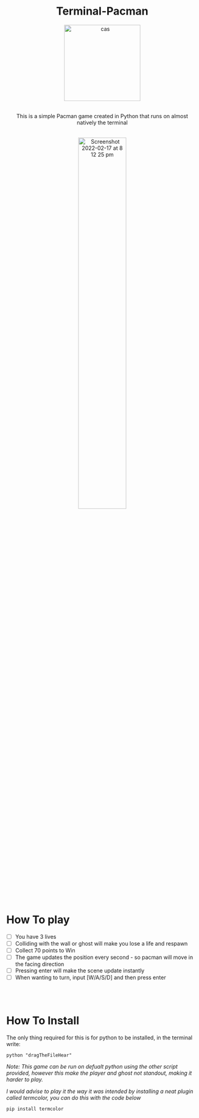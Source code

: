 <h1 align="center">Terminal-Pacman</h1>

<div align="center">
  <a href="https://github.com/MartinGurasvili/Calculator">
    <img width="200" height="200" alt="cas" src="https://user-images.githubusercontent.com/76784461/155037020-15e1a5d9-5a13-4938-97ca-fc744ea13d68.png">
  </a>



  <p align="center">
    <br>
    This is a simple Pacman game created in Python that runs on almost natively the terminal
    <br />
    <br>

<div align="center">
    <img style="width:50%"  alt="Screenshot 2022-02-17 at 8 12 25 pm" src="https://user-images.githubusercontent.com/76784461/155036665-8d7cd20d-d562-4e3d-bd7c-f6cdf220f193.gif">
</div>
  </div>

<br></br>
<h1 >How To play </h1>

   - [ ] You have 3 lives
   - [ ] Colliding with the wall or ghost will make you lose a life and respawn
   - [ ] Collect 70 points to Win
   - [ ] The game updates the position every second - so pacman will move in the facing direction
   - [ ] Pressing enter will make the scene update instantly
   - [ ] When wanting to turn, input [W/A/S/D] and then press enter
   
<br></br>

<h1>How To Install </h1>
  The only thing required for this is for python to be installed, in the terminal write:
  
  

`python "dragTheFileHear"`

  *Note: This game can be run on defualt python using the other script provided, however this make the player and ghost not standout, making it harder to play.*
  
  *I would advise to play it the way it was intended by installing a neat plugin called termcolor, you can do this with the code below*
   
`pip install termcolor`
   


